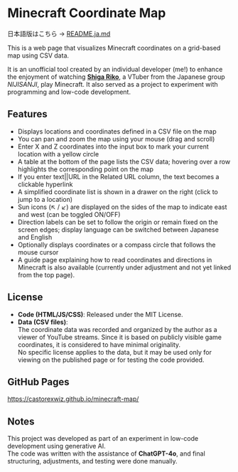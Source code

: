 # Minecraft Coordinate Map

日本語版はこちら → [README.ja.md](./README.ja.md)

This is a web page that visualizes Minecraft coordinates on a grid-based map using CSV data.

It is an unofficial tool created by an individual developer (me!) to enhance the enjoyment of watching **[Shiga Riko](https://www.youtube.com/@ShigaRiko)**, a VTuber from the Japanese group *NIJISANJI*, play Minecraft. It also served as a project to experiment with programming and low-code development.

## Features

- Displays locations and coordinates defined in a CSV file on the map
- You can pan and zoom the map using your mouse (drag and scroll)
- Enter X and Z coordinates into the input box to mark your current location with a yellow circle
- A table at the bottom of the page lists the CSV data; hovering over a row highlights the corresponding point on the map
- If you enter text||URL in the Related URL column, the text becomes a clickable hyperlink
- A simplified coordinate list is shown in a drawer on the right (click to jump to a location)
- Sun icons (↖ / ↙) are displayed on the sides of the map to indicate east and west (can be toggled ON/OFF)
- Direction labels can be set to follow the origin or remain fixed on the screen edges; display language can be switched between Japanese and English
- Optionally displays coordinates or a compass circle that follows the mouse cursor
- A guide page explaining how to read coordinates and directions in Minecraft is also available (currently under adjustment and not yet linked from the top page).

## License

- **Code (HTML/JS/CSS)**: Released under the MIT License.
- **Data (CSV files)**:  
  The coordinate data was recorded and organized by the author as a viewer of YouTube streams. Since it is based on publicly visible game coordinates, it is considered to have minimal originality.  
  No specific license applies to the data, but it may be used only for viewing on the published page or for testing the code provided.

## GitHub Pages  
https://castorexwiz.github.io/minecraft-map/

## Notes

This project was developed as part of an experiment in low-code development using generative AI.  
The code was written with the assistance of **ChatGPT-4o**, and final structuring, adjustments, and testing were done manually.

